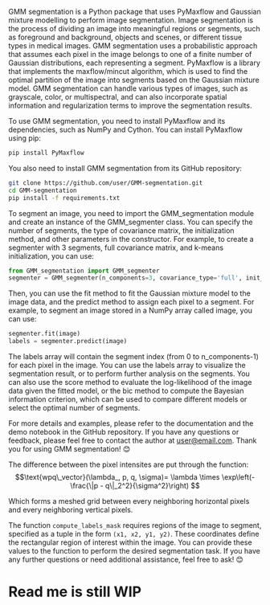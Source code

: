 GMM segmentation is a Python package that uses PyMaxflow and Gaussian mixture modelling to perform image segmentation. Image segmentation is the process of dividing an image into meaningful regions or segments, such as foreground and background, objects and scenes, or different tissue types in medical images. GMM segmentation uses a probabilistic approach that assumes each pixel in the image belongs to one of a finite number of Gaussian distributions, each representing a segment. PyMaxflow is a library that implements the maxflow/mincut algorithm, which is used to find the optimal partition of the image into segments based on the Gaussian mixture model. GMM segmentation can handle various types of images, such as grayscale, color, or multispectral, and can also incorporate spatial information and regularization terms to improve the segmentation results.

To use GMM segmentation, you need to install PyMaxflow and its dependencies, such as NumPy and Cython. You can install PyMaxflow using pip:

```bash
pip install PyMaxflow
```

You also need to install GMM segmentation from its GitHub repository:

```bash
git clone https://github.com/user/GMM-segmentation.git
cd GMM-segmentation
pip install -f requirements.txt
```

To segment an image, you need to import the GMM_segmentation module and create an instance of the GMM_segmenter class. You can specify the number of segments, the type of covariance matrix, the initialization method, and other parameters in the constructor. For example, to create a segmenter with 3 segments, full covariance matrix, and k-means initialization, you can use:

```python
from GMM_segmentation import GMM_segmenter
segmenter = GMM_segmenter(n_components=3, covariance_type='full', init_params='kmeans')
```

Then, you can use the fit method to fit the Gaussian mixture model to the image data, and the predict method to assign each pixel to a segment. For example, to segment an image stored in a NumPy array called image, you can use:

```python
segmenter.fit(image)
labels = segmenter.predict(image)
```

The labels array will contain the segment index (from 0 to n_components-1) for each pixel in the image. You can use the labels array to visualize the segmentation result, or to perform further analysis on the segments. You can also use the score method to evaluate the log-likelihood of the image data given the fitted model, or the bic method to compute the Bayesian information criterion, which can be used to compare different models or select the optimal number of segments.

For more details and examples, please refer to the documentation and the demo notebook in the GitHub repository. If you have any questions or feedback, please feel free to contact the author at user@email.com. Thank you for using GMM segmentation! 😊


The difference between the pixel intensites are put through the function:
$$\text{wpq\_vector}(\lambda_, p, q, \sigma)= \lambda \times \exp\left(-\frac{\|p - q\|_2^2}{\sigma^2}\right)
$$

Which forms a meshed grid between every neighboring horizontal pixels and every neighboring vertical pixels. 

The function `compute_labels_mask` requires regions of the image to segment, specified as a tuple in the form `(x1, x2, y1, y2)`. These coordinates define the rectangular region of interest within the image. You can provide these values to the function to perform the desired segmentation task. If you have any further questions or need additional assistance, feel free to ask! 😊

# Read me is still WIP